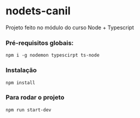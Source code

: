 # nodets-canil
Projeto feito no módulo do curso Node + Typescript

### Pré-requisitos globais:
`npm i -g nodemon typescirpt ts-node`

### Instalação
`npm install`

### Para rodar o projeto
`npm run start-dev`